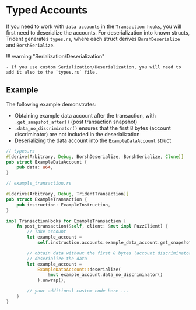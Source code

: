 # Typed Accounts

If you need to work with `data accounts` in the `Transaction hooks`, you will first need to deserialize the accounts. For deserialization into known structs, Trident generates `types.rs`, where each struct derives `BorshDeserialize` and `BorshSerialize`.


!!! warning "Serialization/Deserialization"

    - If you use custom Serialization/Deserialization, you will need to add it also to the `types.rs` file.


## Example

The following example demonstrates:

- Obtaining example data account after the transaction, with `.get_snapshot_after()` (post transaction snapshot)
- `.data_no_discriminator()` ensures that the first 8 bytes (account discriminator) are not included in the deserialization
- Deserializing the data account into the `ExampleDataAccount` struct


```rust
// types.rs
#[derive(Arbitrary, Debug, BorshDeserialize, BorshSerialize, Clone)]
pub struct ExampleDataAccount {
    pub data: u64,
}
```


```rust
// example_transaction.rs

#[derive(Arbitrary, Debug, TridentTransaction)]
pub struct ExampleTransaction {
    pub instruction: ExampleInstruction,
}

impl TransactionHooks for ExampleTransaction {
    fn post_transaction(&self, client: &mut impl FuzzClient) {
        // Take account
        let example_account =
            self.instruction.accounts.example_data_account.get_snapshot_after();

        // obtain data without the first 8 bytes (account discriminator) and
        // deserialize the data
        let example_account =
            ExampleDataAccount::deserialize(
                &mut example_account.data_no_discriminator()
            ).unwrap();

        // your additional custom code here ...
    }
}
```

